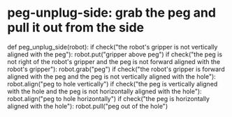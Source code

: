 # peg-unplug-side: grab the peg and pull it out from the side
def peg_unplug_side(robot):
    if check("the robot's gripper is not vertically aligned with the peg"):
        robot.put("gripper above peg")
    if check("the peg is not right of the robot's gripper and the peg is not forward aligned with the robot's gripper"):
        robot.grab("peg")
    if check("the robot's gripper is forward aligned with the peg and the peg is not vertically aligned with the hole"):
        robot.align("peg to hole vertically")
    if check("the peg is vertically aligned with the hole and the peg is not horizontally aligned with the hole"):
        robot.align("peg to hole horizontally")
    if check("the peg is horizontally aligned with the hole"):
        robot.pull("peg out of the hole")